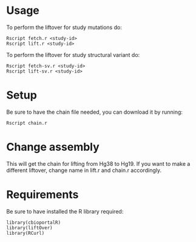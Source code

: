 # Usage
To perform the liftover for study mutations do:
```
Rscript fetch.r <study-id>
Rscript lift.r <study-id>
```

To perform the liftover for study structural variant do:
```
Rscript fetch-sv.r <study-id>
Rscript lift-sv.r <study-id>
```

# Setup
Be sure to have the chain file needed, you can download it by running:
```
Rscript chain.r
```

# Change assembly
This will get the chain for lifting from Hg38 to Hg19.
If you want to make a different liftover, change name in lift.r and chain.r accordingly.

# Requirements
Be sure to have installed the R library required:
```
library(cbioportalR)
library(liftOver)
library(RCurl)

```
